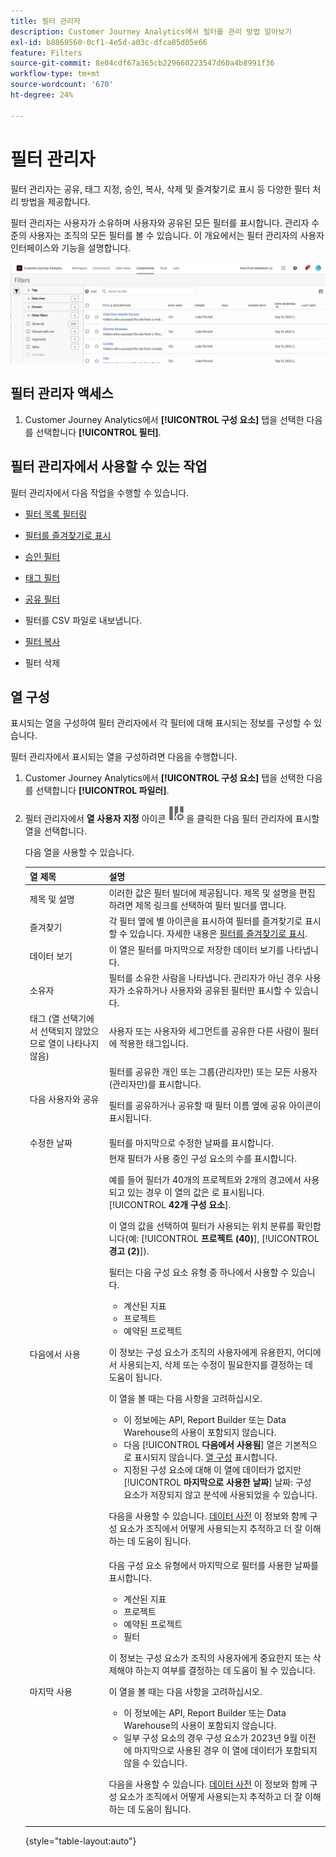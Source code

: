 ```yaml
---
title: 필터 관리자
description: Customer Journey Analytics에서 필터를 관리 방법 알아보기
exl-id: b8869560-0cf1-4e5d-a03c-dfca85d05e66
feature: Filters
source-git-commit: 8e04cdf67a365cb229660223547d60a4b8991f36
workflow-type: tm+mt
source-wordcount: '670'
ht-degree: 24%

---
```


# 필터 관리자

필터 관리자는 공유, 태그 지정, 승인, 복사, 삭제 및 즐겨찾기로 표시 등 다양한 필터 처리 방법을 제공합니다.

필터 관리자는 사용자가 소유하며 사용자와 공유된 모든 필터를 표시합니다. 관리자 수준의 사용자는 조직의 모든 필터를 볼 수 있습니다. 이 개요에서는 필터 관리자의 사용자 인터페이스와 기능을 설명합니다.

![](assets/filter-manager-ui.png)

## 필터 관리자 액세스

1. Customer Journey Analytics에서 **[!UICONTROL 구성 요소]** 탭을 선택한 다음 를 선택합니다 **[!UICONTROL 필터]**.

## 필터 관리자에서 사용할 수 있는 작업

필터 관리자에서 다음 작업을 수행할 수 있습니다.

* [필터 목록 필터링](/help/components/filters/filters-filter.md)

* [필터를 즐겨찾기로 표시](/help/components/filters/filters-favorite.md)

* [승인 필터](/help/components/filters/filters-approve.md)

* [태그 필터](/help/components/filters/filters-tag.md)

* [공유 필터](/help/components/filters/filters-share.md)

* 필터를 CSV 파일로 내보냅니다.

* [필터 복사](/help/components/filters/filters-copy.md)

* 필터 삭제

## 열 구성

표시되는 열을 구성하여 필터 관리자에서 각 필터에 대해 표시되는 정보를 구성할 수 있습니다.

필터 관리자에서 표시되는 열을 구성하려면 다음을 수행합니다.

1. Customer Journey Analytics에서 **[!UICONTROL 구성 요소]** 탭을 선택한 다음 를 선택합니다 **[!UICONTROL 파일러]**.

1. 필터 관리자에서 **열 사용자 지정** 아이콘 ![열 사용자 정의 아이콘](assets/customize-columns-icon.png)을 클릭한 다음 필터 관리자에 표시할 열을 선택합니다.

   다음 열을 사용할 수 있습니다.

   | 열 제목 | 설명 |
   |---|---|
   | 제목 및 설명 | 이러한 값은 필터 빌더에 제공됩니다. 제목 및 설명을 편집하려면 제목 링크를 선택하여 필터 빌더를 엽니다. |
   | 즐겨찾기 | 각 필터 옆에 별 아이콘을 표시하여 필터를 즐겨찾기로 표시할 수 있습니다. 자세한 내용은 [필터를 즐겨찾기로 표시](/help/components/filters/filters-favorite.md). |
   | 데이터 보기 | 이 열은 필터를 마지막으로 저장한 데이터 보기를 나타냅니다. |
   | 소유자 | 필터를 소유한 사람을 나타냅니다. 관리자가 아닌 경우 사용자가 소유하거나 사용자와 공유된 필터만 표시할 수 있습니다. |
   | 태그 (열 선택기에서 선택되지 않았으므로 열이 나타나지 않음) | 사용자 또는 사용자와 세그먼트를 공유한 다른 사람이 필터에 적용한 태그입니다. |
   | 다음 사용자와 공유 | 필터를 공유한 개인 또는 그룹(관리자만) 또는 모든 사용자(관리자만)를 표시합니다. <p>필터를 공유하거나 공유할 때 필터 이름 옆에 공유 아이콘이 표시됩니다.</p> |
   | 수정한 날짜 | 필터를 마지막으로 수정한 날짜를 표시합니다. |
   | 다음에서 사용 | 현재 필터가 사용 중인 구성 요소의 수를 표시합니다. <p>예를 들어 필터가 40개의 프로젝트와 2개의 경고에서 사용되고 있는 경우 이 열의 값은 로 표시됩니다. [!UICONTROL **42개 구성 요소**].</p> <p>이 열의 값을 선택하여 필터가 사용되는 위치 분류를 확인합니다(예: [!UICONTROL **프로젝트 (40)**], [!UICONTROL **경고 (2)**]).</p><p>필터는 다음 구성 요소 유형 중 하나에서 사용할 수 있습니다.</p> <ul><li>계산된 지표</li><li>프로젝트</li><li>예약된 프로젝트</li></ul><p>이 정보는 구성 요소가 조직의 사용자에게 유용한지, 어디에서 사용되는지, 삭제 또는 수정이 필요한지를 결정하는 데 도움이 됩니다.</p><p>이 열을 볼 때는 다음 사항을 고려하십시오.</p><ul><li>이 정보에는 API, Report Builder 또는 Data Warehouse의 사용이 포함되지 않습니다.</li><li>다음 [!UICONTROL **다음에서 사용됨**] 열은 기본적으로 표시되지 않습니다. [열 구성](#configure-columns) 표시합니다.</li><li>지정된 구성 요소에 대해 이 열에 데이터가 없지만 [!UICONTROL **마지막으로 사용한 날짜**] 날짜: 구성 요소가 저장되지 않고 분석에 사용되었을 수 있습니다.</li></ul><p>다음을 사용할 수 있습니다. [데이터 사전](/help/components/data-dictionary/data-dictionary-overview.md) 이 정보와 함께 구성 요소가 조직에서 어떻게 사용되는지 추적하고 더 잘 이해하는 데 도움이 됩니다.</p> |
   | 마지막 사용 | 다음 구성 요소 유형에서 마지막으로 필터를 사용한 날짜를 표시합니다. <ul><li>계산된 지표</li><li>프로젝트</li><li>예약된 프로젝트</li><li>필터</li></ul> <p>이 정보는 구성 요소가 조직의 사용자에게 중요한지 또는 삭제해야 하는지 여부를 결정하는 데 도움이 될 수 있습니다.</p><p>이 열을 볼 때는 다음 사항을 고려하십시오.</p><ul><li>이 정보에는 API, Report Builder 또는 Data Warehouse의 사용이 포함되지 않습니다.</li><li>일부 구성 요소의 경우 구성 요소가 2023년 9월 이전에 마지막으로 사용된 경우 이 열에 데이터가 포함되지 않을 수 있습니다.</li></ul><p>다음을 사용할 수 있습니다. [데이터 사전](/help/components/data-dictionary/data-dictionary-overview.md) 이 정보와 함께 구성 요소가 조직에서 어떻게 사용되는지 추적하고 더 잘 이해하는 데 도움이 됩니다. |

   {style="table-layout:auto"}

